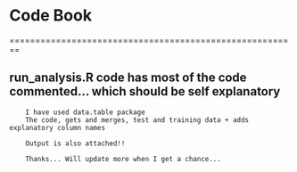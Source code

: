 # Code Book
========================================================

## run_analysis.R code has most of the code commented... which should be self explanatory
        I have used data.table package
        The code, gets and merges, test and training data + adds explanatory column names
        
        Output is also attached!!
        
        Thanks... Will update more when I get a chance...
        

        